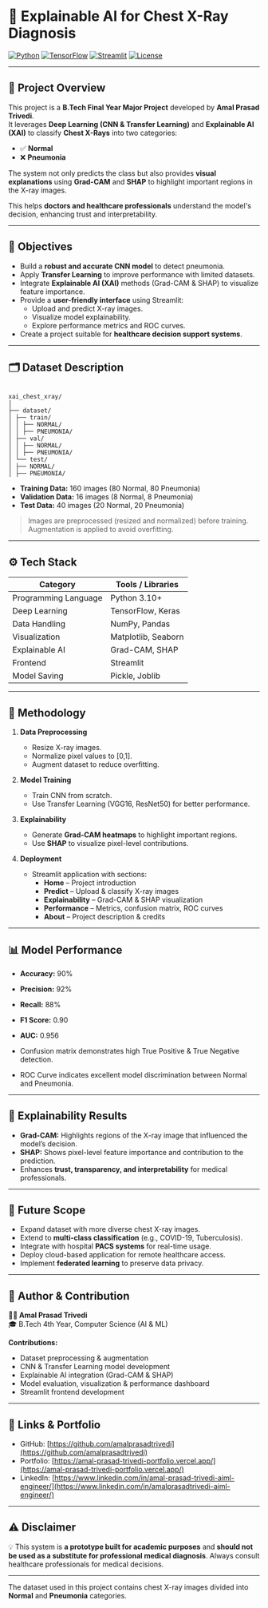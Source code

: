 # 🩻 Explainable AI for Chest X-Ray Diagnosis

[![Python](https://img.shields.io/badge/Python-3.10-blue)](https://www.python.org/)
[![TensorFlow](https://img.shields.io/badge/TensorFlow-2.x-orange)](https://www.tensorflow.org/)
[![Streamlit](https://img.shields.io/badge/Streamlit-1.x-green)](https://streamlit.io/)
[![License](https://img.shields.io/badge/License-MIT-blue)](LICENSE)

---

## 📌 Project Overview

This project is a **B.Tech Final Year Major Project** developed by **Amal Prasad Trivedi**.  
It leverages **Deep Learning (CNN & Transfer Learning)** and **Explainable AI (XAI)** to classify **Chest X-Rays** into two categories:

- ✅ **Normal**
- ❌ **Pneumonia**

The system not only predicts the class but also provides **visual explanations** using **Grad-CAM** and **SHAP** to highlight important regions in the X-ray images.  

This helps **doctors and healthcare professionals** understand the model's decision, enhancing trust and interpretability.

---

## 🎯 Objectives

- Build a **robust and accurate CNN model** to detect pneumonia.
- Apply **Transfer Learning** to improve performance with limited datasets.
- Integrate **Explainable AI (XAI)** methods (Grad-CAM & SHAP) to visualize feature importance.
- Provide a **user-friendly interface** using Streamlit:
  - Upload and predict X-ray images.
  - Visualize model explainability.
  - Explore performance metrics and ROC curves.
- Create a project suitable for **healthcare decision support systems**.

---

## 🗂 Dataset Description

```

xai_chest_xray/
│
├── dataset/
│ ├── train/
│ │ ├── NORMAL/
│ │ ├── PNEUMONIA/
│ ├── val/
│ │ ├── NORMAL/
│ │ ├── PNEUMONIA/
│ └── test/
│ ├── NORMAL/
│ ├── PNEUMONIA/

```



- **Training Data:** 160 images (80 Normal, 80 Pneumonia)  
- **Validation Data:** 16 images (8 Normal, 8 Pneumonia)  
- **Test Data:** 40 images (20 Normal, 20 Pneumonia)  

> Images are preprocessed (resized and normalized) before training. Augmentation is applied to avoid overfitting.

---

## ⚙️ Tech Stack

| Category            | Tools / Libraries                          |
|--------------------|-------------------------------------------|
| Programming Language| Python 3.10+                               |
| Deep Learning       | TensorFlow, Keras                          |
| Data Handling       | NumPy, Pandas                              |
| Visualization       | Matplotlib, Seaborn                         |
| Explainable AI      | Grad-CAM, SHAP                              |
| Frontend            | Streamlit                                   |
| Model Saving        | Pickle, Joblib                              |

---

## 🧪 Methodology

1. **Data Preprocessing**
   - Resize X-ray images.
   - Normalize pixel values to [0,1].
   - Augment dataset to reduce overfitting.

2. **Model Training**
   - Train CNN from scratch.
   - Use Transfer Learning (VGG16, ResNet50) for better performance.

3. **Explainability**
   - Generate **Grad-CAM heatmaps** to highlight important regions.
   - Use **SHAP** to visualize pixel-level contributions.

4. **Deployment**
   - Streamlit application with sections:
     - **Home** – Project introduction
     - **Predict** – Upload & classify X-ray images
     - **Explainability** – Grad-CAM & SHAP visualization
     - **Performance** – Metrics, confusion matrix, ROC curves
     - **About** – Project description & credits

---

## 📊 Model Performance

- **Accuracy:** 90%  
- **Precision:** 92%  
- **Recall:** 88%  
- **F1 Score:** 0.90  
- **AUC:** 0.956  

- Confusion matrix demonstrates high True Positive & True Negative detection.
- ROC Curve indicates excellent model discrimination between Normal and Pneumonia.

---

## 🧠 Explainability Results

- **Grad-CAM:** Highlights regions of the X-ray image that influenced the model’s decision.
- **SHAP:** Shows pixel-level feature importance and contribution to the prediction.
- Enhances **trust, transparency, and interpretability** for medical professionals.

---

## 🚀 Future Scope

- Expand dataset with more diverse chest X-ray images.
- Extend to **multi-class classification** (e.g., COVID-19, Tuberculosis).
- Integrate with hospital **PACS systems** for real-time usage.
- Deploy cloud-based application for remote healthcare access.
- Implement **federated learning** to preserve data privacy.

---

## 🙋 Author & Contribution

**👨‍💻 Amal Prasad Trivedi**  
🎓 B.Tech 4th Year, Computer Science (AI & ML)  

**Contributions:**
- Dataset preprocessing & augmentation
- CNN & Transfer Learning model development
- Explainable AI integration (Grad-CAM & SHAP)
- Model evaluation, visualization & performance dashboard
- Streamlit frontend development

---

## 🔗 Links & Portfolio

- GitHub: [https://github.com/amalprasadtrivedi](https://github.com/amalprasadtrivedi)  
- Portfolio: [https://amal-prasad-trivedi-portfolio.vercel.app/](https://amal-prasad-trivedi-portfolio.vercel.app/)  
- LinkedIn: [https://www.linkedin.com/in/amal-prasad-trivedi-aiml-engineer/](https://www.linkedin.com/in/amalprasadtrivedi-aiml-engineer/)

---

## ⚠️ Disclaimer

💡 This system is **a prototype built for academic purposes** and **should not be used as a substitute for professional medical diagnosis**. Always consult healthcare professionals for medical decisions.

---



The dataset used in this project contains chest X-ray images divided into **Normal** and **Pneumonia** categories.

